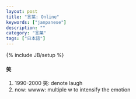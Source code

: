 ```yaml
---
layout: post
title: "言葉: Online"
keywords: ["janpanese"]
description: ""
category: "言葉"
tags: ["日本語"]
---
```

{% include JB/setup %}

#### 笑
1. 1990-2000 笑: denote laugh
2. now: wwww:    multiple w to intensify the emotion

